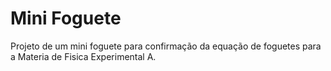 # Mini Foguete

Projeto de um mini foguete para confirmação da equação de foguetes para a Materia de Fisica Experimental A.
 
